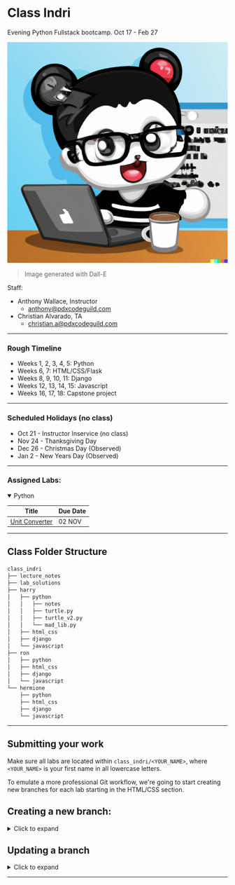 # Class Indri
Evening Python Fullstack bootcamp.
Oct 17 - Feb 27

![Indri coding with coffee](./assets/coding_indri.png)
> Image generated with Dall-E

Staff:
- Anthony Wallace, Instructor
  - anthony@pdxcodeguild.com
- Christian Alvarado, TA
  - christian.a@pdxcodeguild.com

<hr>

### Rough Timeline
- Weeks 1, 2, 3, 4, 5: Python
- Weeks 6, 7: HTML/CSS/Flask
- Weeks 8, 9, 10, 11: Django
- Weeks 12, 13, 14, 15: Javascript
- Weeks 16, 17, 18: Capstone project

<hr>

### Scheduled Holidays (no class)
- Oct 21 - Instructor Inservice (no class)
- Nov 24 - Thanksgiving Day
- Dec 26 - Christmas Day (Observed)
- Jan 2 - New Years Day (Observed)

<hr>

### Assigned Labs:

<details open>
  <summary>Python</summary>

| Title | Due Date |
| ----- | -------- |
| [Unit Converter](https://python-documenation-site.deno.dev/python/labs/unit-converter) | 02 NOV |

</details>

<hr>

## Class Folder Structure
```
class_indri
├── lecture_notes
├── lab_solutions
├── harry
│   ├── python
│   │   ├── notes
│   │   ├── turtle.py
│   │   ├── turtle_v2.py
│   │   └── mad_lib.py
│   ├── html_css
│   ├── django
│   └── javascript
├── ron
│   ├── python
│   ├── html_css
│   ├── django
│   └── javascript
└── hermione
    ├── python
    ├── html_css
    ├── django
    └── javascript
```
<hr>

## Submitting your work

Make sure all labs are located within `class_indri/<YOUR_NAME>`, where `<YOUR_NAME>` is your first name in all lowercase letters.

To emulate a more professional Git workflow, we're going to start creating new branches for each lab starting in the HTML/CSS section.

<h2>Creating a new branch:</h2>
<details>
<summary>Click to expand</summary>

- `git branch` to check that you're on the main branch, use `git checkout main` to go to the main branch if needed.

- `git status` to check if your local main branch is up to date with origin/main on Github.
- `git pull` if needed to pull any recent changes to your local repository

- Create a new branch and switch to it.

  - Option 1:

    - `git branch <YOUR_NAME-SECTION-LAB_NUMBER>`
    - `git checkout <YOUR_NAME-SECTION-LAB_NUMBER>`

  - Option 2:

    The `-b` flag can be used after the `checkout` command to combine these two steps:

    `git checkout -b <YOUR_NAME-SECTION-LAB_NUMBER>`

  **e.g.** My branch for the **"Lab 01 - Bio"** in the **HTML/CSS** section would be named: `anthony-htmlcss-lab01`. The name can vary a bit from this example, but please keep the chosen formatting consistent from one lab to another.

- `git add <FILENAME>` to add a specific file or `git add .` to add everything in the current dicrectory
- `git commit -m "your commit message"` to commit your work

- A remote branch will need to be created for each new local branch. Git will usually display the proper command to do this when a new branch is pushed for the first time.

  The command is:

  `git push --set-upstream origin <BRANCH_NAME>`

  **OR**

  `git push -u origin <BRANCH_NAME>`

- After successfully pushing your new branch to Github, you should see the option to create a Pull Request for your branch on the main repo page.

- If you don't see that message, you'll have to navigate to your new remote branch

- Once you've navigated to your individual branch, you'll find the option to create a Pull Request in the "Contribute" dropdown.

- Click the "Open Pull Request" button. Add a comment to your Pull Request like "Submitting Lab 00" and click "Create Pull request"

</details>

## Updating a branch

<details>
<summary>Click to expand</summary>
After a Pull Request is submitted, the code on that branch will be checked.

Necessary corrections or adjustments will be posted as comments on the Pull Request on Github and the Pull Request will be closed. When the corrections are made, submit the Pull Request again for checking.

Corrections will be made only to that particular branch.

- `git checkout <YOUR_NAME-SECTION-LAB_NUMBER>`

- Add and commit updated files.

- `git push` to push your changes up to the remote repository on GitHub

- Only one Pull Request is allowed per branch.

  - If a Pull Request is already open for the branch, a message will be added to the current Pull Request for the new commits.
  - If a Pull Request is not already open for the branch a new Pull Request will need to be created.

- Once a lab is complete, its branch will be merged into the `main` branch.
</details>

---

